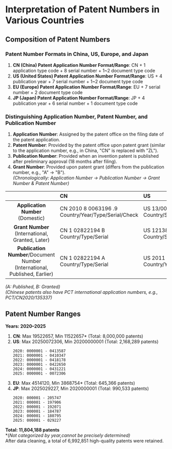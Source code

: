 # Interpretation of Patent Numbers in Various Countries  

## Composition of Patent Numbers  
### Patent Number Formats in China, US, Europe, and Japan  
1. **CN (China) Patent Application Number Format/Range**: CN + 1 application type code + 8 serial number + 1~2 document type code  
2. **US (United States) Patent Application Number Format/Range**: US + 4 publication year + 7 serial number + 1~2 document type code  
3. **EU (Europe) Patent Application Number Format/Range**: EU + 7 serial number + 2 document type code  
4. **JP (Japan) Patent Application Number Format/Range**: JP + 4 publication year + 6 serial number + 1 document type code  

### Distinguishing Application Number, Patent Number, and Publication Number  
1. **Application Number**: Assigned by the patent office on the filing date of the patent application.  
2. **Patent Number**: Provided by the patent office upon patent grant (similar to the application number, e.g., in China, "CN" is replaced with "ZL").  
3. **Publication Number**: Provided when an invention patent is published after preliminary approval (18 months after filing).  
4. **Grant Number**: Provided upon patent grant (differs from the publication number, e.g., "A" → "B").  
   *(Chronologically: Application Number → Publication Number → Grant Number & Patent Number)*  

|        |   CN   |   US   |   EU   |   JP   |  
|:------:|:------|:------|:------|:------|  
| **Application Number**<br>(Domestic) | CN 2010 8 0063196 .9 <br>Country/Year/Type/Serial/Check | US 13/001,888 <br>Country/Series/Code/Cycle | EP 25153079.6A <br>Country/Serial/Check | JP 特願YYYY-XXXXXX <br>Category/Year/Serial |  
| **Grant Number**<br>(International, Granted, Later) | CN 1 02822194 B <br>Country/Type/Serial | US 12138008 B2 <br>Country/Serial/Type | EP 3868660 B1 <br>Country/Serial/Letter | JP 7571093 B2 <br>Country/Serial |  
| **Publication Number**/Document Number<br>(International, Published, Earlier) | CN 1 02822194 A <br>Country/Type/Serial | US 2011 0306125 A1 <br>Country/Year/Serial/Type | EP 3868660 A1 <br>Country/Serial/Letter | JP 2022 192071 A <br>Country/Year/Serial |  

*(A: Published, B: Granted)*  
*(Chinese patents also have PCT international application numbers, e.g., PCT/CN2020/135337)*  

## Patent Number Ranges  
**Years: 2020–2025**  
1. **CN**: Max 19522657, Min 11522657* (Total: 8,000,000 patents)  
2. **US**: Max 20250072306, Min 20200000001 (Total: 2,168,289 patents)  
   ```
   2020: 0000001 - 0413587  
   2021: 0000001 - 0410347  
   2022: 0000001 - 0418178  
   2023: 0000001 - 0422650  
   2024: 0000001 - 0431221  
   2025: 0000001 - 0072306  
   ```  
3. **EU**: Max 4514120, Min 3868754* (Total: 645,366 patents)  
4. **JP**: Max 2025029227, Min 2020000001 (Total: 990,533 patents)  
   ```
   2020: 000001 - 205747  
   2021: 000001 - 197906  
   2022: 000001 - 192071  
   2023: 000001 - 184787  
   2024: 000001 - 180795  
   2025: 000001 - 029227  
   ```  
**Total: 11,804,188 patents**  
*(*Not categorized by year,cannot be precisely determined)*  
After data cleaning, a total of 6,992,851 high-quality patents were retained.
